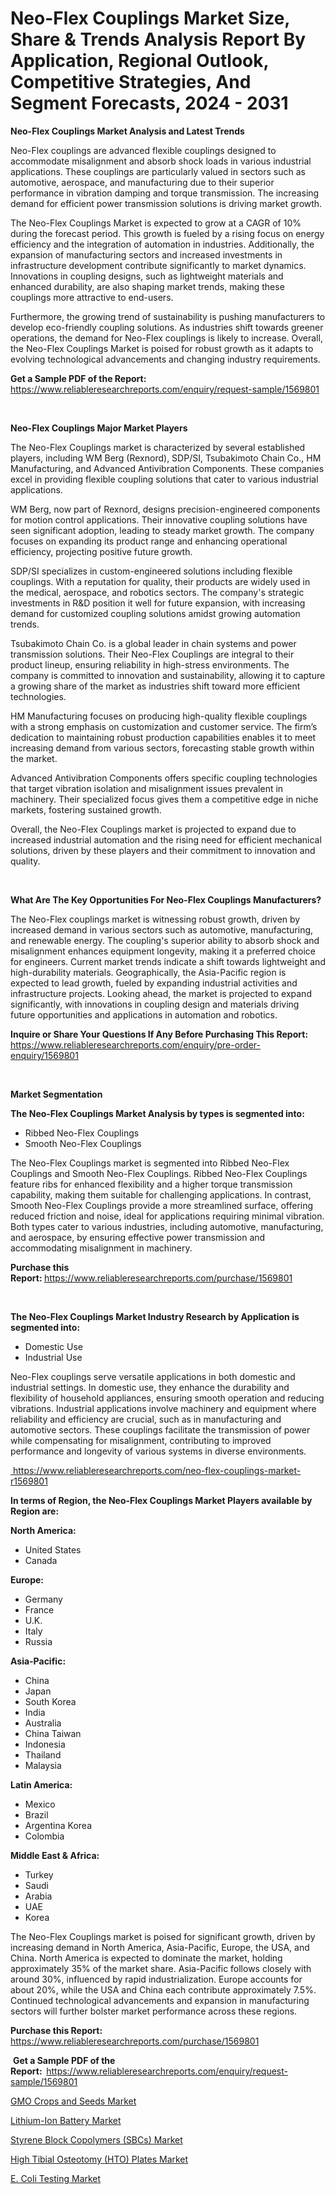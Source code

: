 <p><h1>Neo-Flex Couplings Market Size, Share & Trends Analysis Report By Application, Regional Outlook, Competitive Strategies, And Segment Forecasts, 2024 - 2031</h1></p><p><strong>Neo-Flex Couplings Market Analysis and Latest Trends</strong></p>
<p><p>Neo-Flex couplings are advanced flexible couplings designed to accommodate misalignment and absorb shock loads in various industrial applications. These couplings are particularly valued in sectors such as automotive, aerospace, and manufacturing due to their superior performance in vibration damping and torque transmission. The increasing demand for efficient power transmission solutions is driving market growth.</p><p>The Neo-Flex Couplings Market is expected to grow at a CAGR of 10% during the forecast period. This growth is fueled by a rising focus on energy efficiency and the integration of automation in industries. Additionally, the expansion of manufacturing sectors and increased investments in infrastructure development contribute significantly to market dynamics. Innovations in coupling designs, such as lightweight materials and enhanced durability, are also shaping market trends, making these couplings more attractive to end-users.</p><p>Furthermore, the growing trend of sustainability is pushing manufacturers to develop eco-friendly coupling solutions. As industries shift towards greener operations, the demand for Neo-Flex couplings is likely to increase. Overall, the Neo-Flex Couplings Market is poised for robust growth as it adapts to evolving technological advancements and changing industry requirements.</p></p>
<p><strong>Get a Sample PDF of the Report:&nbsp;</strong> <a href="https://www.reliableresearchreports.com/enquiry/request-sample/1569801?utm_campaign=1605&utm_medium=2&utm_source=Github&utm_content=ia&utm_term=14102024&utm_id=neo-flex-couplings">https://www.reliableresearchreports.com/enquiry/request-sample/1569801</a></p>
<p>&nbsp;</p>
<p><strong>Neo-Flex Couplings Major Market Players</strong></p>
<p><p>The Neo-Flex Couplings market is characterized by several established players, including WM Berg (Rexnord), SDP/SI, Tsubakimoto Chain Co., HM Manufacturing, and Advanced Antivibration Components. These companies excel in providing flexible coupling solutions that cater to various industrial applications.</p><p>WM Berg, now part of Rexnord, designs precision-engineered components for motion control applications. Their innovative coupling solutions have seen significant adoption, leading to steady market growth. The company focuses on expanding its product range and enhancing operational efficiency, projecting positive future growth.</p><p>SDP/SI specializes in custom-engineered solutions including flexible couplings. With a reputation for quality, their products are widely used in the medical, aerospace, and robotics sectors. The company's strategic investments in R&D position it well for future expansion, with increasing demand for customized coupling solutions amidst growing automation trends.</p><p>Tsubakimoto Chain Co. is a global leader in chain systems and power transmission solutions. Their Neo-Flex Couplings are integral to their product lineup, ensuring reliability in high-stress environments. The company is committed to innovation and sustainability, allowing it to capture a growing share of the market as industries shift toward more efficient technologies.</p><p>HM Manufacturing focuses on producing high-quality flexible couplings with a strong emphasis on customization and customer service. The firm’s dedication to maintaining robust production capabilities enables it to meet increasing demand from various sectors, forecasting stable growth within the market.</p><p>Advanced Antivibration Components offers specific coupling technologies that target vibration isolation and misalignment issues prevalent in machinery. Their specialized focus gives them a competitive edge in niche markets, fostering sustained growth.</p><p>Overall, the Neo-Flex Couplings market is projected to expand due to increased industrial automation and the rising need for efficient mechanical solutions, driven by these players and their commitment to innovation and quality.</p></p>
<p>&nbsp;</p>
<p><strong>What Are The Key Opportunities For Neo-Flex Couplings Manufacturers?</strong></p>
<p><p>The Neo-Flex couplings market is witnessing robust growth, driven by increased demand in various sectors such as automotive, manufacturing, and renewable energy. The coupling's superior ability to absorb shock and misalignment enhances equipment longevity, making it a preferred choice for engineers. Current market trends indicate a shift towards lightweight and high-durability materials. Geographically, the Asia-Pacific region is expected to lead growth, fueled by expanding industrial activities and infrastructure projects. Looking ahead, the market is projected to expand significantly, with innovations in coupling design and materials driving future opportunities and applications in automation and robotics.</p></p>
<p><strong>Inquire or Share Your Questions If Any Before Purchasing This Report:</strong> <a href="https://www.reliableresearchreports.com/enquiry/pre-order-enquiry/1569801?utm_campaign=1605&utm_medium=2&utm_source=Github&utm_content=ia&utm_term=14102024&utm_id=neo-flex-couplings">https://www.reliableresearchreports.com/enquiry/pre-order-enquiry/1569801</a></p>
<p>&nbsp;</p>
<p><strong>Market Segmentation</strong></p>
<p><strong>The Neo-Flex Couplings Market Analysis by types is segmented into:</strong></p>
<p><ul><li>Ribbed Neo-Flex Couplings</li><li>Smooth Neo-Flex Couplings</li></ul></p>
<p><p>The Neo-Flex Couplings market is segmented into Ribbed Neo-Flex Couplings and Smooth Neo-Flex Couplings. Ribbed Neo-Flex Couplings feature ribs for enhanced flexibility and a higher torque transmission capability, making them suitable for challenging applications. In contrast, Smooth Neo-Flex Couplings provide a more streamlined surface, offering reduced friction and noise, ideal for applications requiring minimal vibration. Both types cater to various industries, including automotive, manufacturing, and aerospace, by ensuring effective power transmission and accommodating misalignment in machinery.</p></p>
<p><strong>Purchase this Report:&nbsp;</strong><a href="https://www.reliableresearchreports.com/purchase/1569801?utm_campaign=1605&utm_medium=2&utm_source=Github&utm_content=ia&utm_term=14102024&utm_id=neo-flex-couplings">https://www.reliableresearchreports.com/purchase/1569801</a></p>
<p>&nbsp;</p>
<p><strong>The Neo-Flex Couplings Market Industry Research by Application is segmented into:</strong></p>
<p><ul><li>Domestic Use</li><li>Industrial Use</li></ul></p>
<p><p>Neo-Flex couplings serve versatile applications in both domestic and industrial settings. In domestic use, they enhance the durability and flexibility of household appliances, ensuring smooth operation and reducing vibrations. Industrial applications involve machinery and equipment where reliability and efficiency are crucial, such as in manufacturing and automotive sectors. These couplings facilitate the transmission of power while compensating for misalignment, contributing to improved performance and longevity of various systems in diverse environments.</p></p>
<p><a href="https://www.reliableresearchreports.com/neo-flex-couplings-market-r1569801?utm_campaign=1605&utm_medium=2&utm_source=Github&utm_content=ia&utm_term=14102024&utm_id=neo-flex-couplings">&nbsp;https://www.reliableresearchreports.com/neo-flex-couplings-market-r1569801</a></p>
<p><strong>In terms of Region, the Neo-Flex Couplings Market Players available by Region are:</strong></p>
<p>
    <p> <strong> North America: </strong>
        <ul>
            <li>United States</li>
            <li>Canada</li>
        </ul>
        </p> 
    <p> <strong> Europe: </strong>
        <ul>
            <li>Germany</li>
            <li>France</li>
            <li>U.K.</li>
            <li>Italy</li>
            <li>Russia</li>
        </ul>
        </p> 
    <p> <strong> Asia-Pacific: </strong>
        <ul>
            <li>China</li>
            <li>Japan</li>
            <li>South Korea</li>
            <li>India</li>
            <li>Australia</li>
            <li>China Taiwan</li>
            <li>Indonesia</li>
            <li>Thailand</li>
            <li>Malaysia</li>
        </ul>
        </p> 
    <p> <strong> Latin America: </strong>
        <ul>
            <li>Mexico</li>
            <li>Brazil</li>
            <li>Argentina Korea</li>
            <li>Colombia</li>
        </ul>
        </p> 
    <p> <strong> Middle East & Africa: </strong>
        <ul>
            <li>Turkey</li>
            <li>Saudi</li>
            <li>Arabia</li>
            <li>UAE</li>
            <li>Korea</li>
        </ul>
    </p>
    </p>
<p><p>The Neo-Flex Couplings market is poised for significant growth, driven by increasing demand in North America, Asia-Pacific, Europe, the USA, and China. North America is expected to dominate the market, holding approximately 35% of the market share. Asia-Pacific follows closely with around 30%, influenced by rapid industrialization. Europe accounts for about 20%, while the USA and China each contribute approximately 7.5%. Continued technological advancements and expansion in manufacturing sectors will further bolster market performance across these regions.</p></p>
<p><strong>Purchase this Report: </strong><a href="https://www.reliableresearchreports.com/purchase/1569801?utm_campaign=1605&utm_medium=2&utm_source=Github&utm_content=ia&utm_term=14102024&utm_id=neo-flex-couplings">https://www.reliableresearchreports.com/purchase/1569801</a></p>
<p>&nbsp;<strong>Get a Sample PDF of the Report:&nbsp;&nbsp;</strong><a href="https://www.reliableresearchreports.com/enquiry/request-sample/1569801?utm_campaign=1605&utm_medium=2&utm_source=Github&utm_content=ia&utm_term=14102024&utm_id=neo-flex-couplings">https://www.reliableresearchreports.com/enquiry/request-sample/1569801</a></p>
<p><strong></strong></p>
<p><p><a href="https://www.linkedin.com/pulse/gmo-crops-seeds-market-global-regional-analysis-focus-region-oxdnc?trk=public_post_embed_feed-article-content&utm_campaign=1605&utm_medium=2&utm_source=Github&utm_content=ia&utm_term=14102024&utm_id=neo-flex-couplings">GMO Crops and Seeds Market</a></p><p><a href="https://www.linkedin.com/pulse/lithium-ion-battery-revenue-growth-report-2024-2031-foresearch-hewuc?trk=public_post_embed_feed-article-content&utm_campaign=1605&utm_medium=2&utm_source=Github&utm_content=ia&utm_term=14102024&utm_id=neo-flex-couplings">Lithium-Ion Battery Market</a></p><p><a href="https://www.linkedin.com/pulse/styrene-block-copolymers-sbcs-market-indicators-size-regional-yatwc?trk=public_post_embed_feed-article-content&utm_campaign=1605&utm_medium=2&utm_source=Github&utm_content=ia&utm_term=14102024&utm_id=neo-flex-couplings">Styrene Block Copolymers (SBCs) Market</a></p><p><a href="https://www.linkedin.com/pulse/global-high-tibial-osteotomy-hto-plates-market-opportunities-m5bhe?trk=public_post_embed_feed-article-content&utm_campaign=1605&utm_medium=2&utm_source=Github&utm_content=ia&utm_term=14102024&utm_id=neo-flex-couplings">High Tibial Osteotomy (HTO) Plates Market</a></p><p><a href="https://www.linkedin.com/pulse/e-coli-testing-industry-sector-new-technologies-market-impact-ubnqc?trk=public_post_embed_feed-article-content&utm_campaign=1605&utm_medium=2&utm_source=Github&utm_content=ia&utm_term=14102024&utm_id=neo-flex-couplings">E. Coli Testing Market</a></p></p>